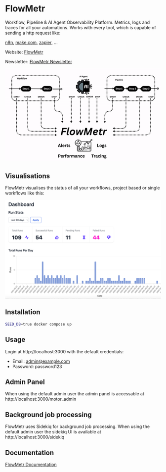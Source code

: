 # FlowMetr
Workflow, Pipeline &amp; AI Agent Observability Platform. Metrics, logs and traces for all your automations.
Works with every tool, which is capable of sending a http request like:

[n8n](https://n8n.io), [make.com](https://make.com), [zapier](https://zapier.com), ...

Website: [FlowMetr](https://FlowMetr.com)

Newsletter: [FlowMetr Newsletter](https://flowmetr.beehiiv.com)

<img src="app/assets/images/flowmetr_short.gif" width="600" alt="FlowMetr">

## Visualisations

FlowMetr visualises the status of all your workflows, project based or single workflows like this:

<img src="app/assets/images/dashboard.png" width="600" alt="FlowMetr">

## Installation

```bash
SEED_DB=true docker compose up
```

## Usage

Login at http://localhost:3000 with the default credentials:

- Email: admin@example.com
- Password: password123

## Admin Panel

When using the default admin user the admin panel is accessable at http://localhost:3000/motor_admin

## Background job processing

FlowMetr uses Sidekiq for background job processing. When using the default admin user the sidekiq UI is available at http://localhost:3000/sidekiq

## Documentation

[FlowMetr Documentation](https://docs.flowmetr.com)


